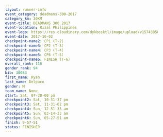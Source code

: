 ```yaml
---
layout: runner-info 
event_category: deadmans-300-2017 
category_km: 30KM 
event-title: DEADMANS 300 2017 
event-location: Rizal Philippines 
event-logo: https://res.cloudinary.com/dykbosktl/image/upload/v1574385898/Logo/2017-DM300-Logo_ljecaw.jpg 
event-date: 2017-10-02 
checkpoint-name2: CP1 (T-2) 
checkpoint-name3: CP2 (T-3) 
checkpoint-name4: CP3 (T-4) 
checkpoint-name5: CP6 (T-5) 
checkpoint-name6: FINISH (T-6) 
overall_rank: 116
gender_rank: 94
bib: 30083
first_name: Ryan
last_name: Delpaco
gender: M
team_name: None
start: Sat, 07-30-00 pm
checkpoint2: Sat, 10-31-37 pm
checkpoint3: Sat, 11-31-02 pm
checkpoint4: Sun, 12-51-33 am
checkpoint5: Sun, 03-14-33 am
checkpoint6: Sun, 05-27-51 am
finish: 9-57-51
status: FINISHER
---
```

